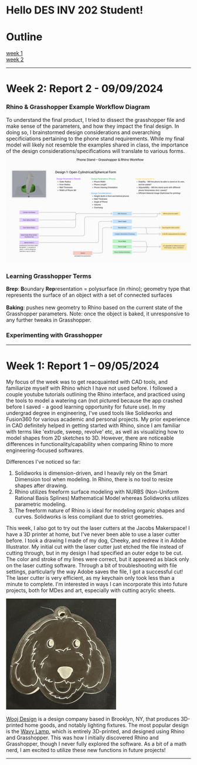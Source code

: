 # Hello DES INV 202 Student!

# Outline
[week 1](README.md#week-1-report-1) <br>
[week 2](README.md#week-2-report-2)

---

# Week 2: Report 2 - 09/09/2024 #
<h3> Rhino & Grasshopper Example Workflow Diagram</h3>
To understand the final product, I tried to dissect the grasshopper file and make sense of the parameters, and how they impact the final design. In doing so, I brainstormed design considerations and overarching specificiations pertaining to the phone stand requirements. While my final model will likely not resemble the examples shared in class, the importance of the design considerations/specifications will translate to various forms. 
<img width ="width" alt="Rhino & Grasshopper Example Workflow Diagram" src="assets/rhinograsshopper_exampleworkflow.png"> <br>  

<h3>Learning Grasshopper Terms</h3>
<strong>Brep</strong>: <strong>B</strong>oundary <strong>Rep</strong>resentation = polysurface (in rhino); geometry type that represents the surface of an object with a set of connected surfaces <br>
<br>
<strong>Baking</strong>: pushes new geometry to Rhino based on the current state of the Grasshopper parameters. Note: once the object is baked, it unresponsive to any further tweaks in Grasshopper.

<h3>Experimenting with Grasshopper</h3>

---

# Week 1: Report 1 – 09/05/2024 #


My focus of the week was to get reacquainted with CAD tools, and familiarize myself with Rhino which I have not used before. I followed a couple youtube tutorials outlining the Rhino interface, and practiced using the tools to model a watering can (not pictured because the app crashed before I saved - a good learning opportunity for future use). In my undergrad degree in engineering, I've used tools like Solidworks and Fusion360 for various academic and personal projects. My prior experience in CAD definitely helped in getting started with Rhino, since I am familiar with terms like 'extrude, sweep, revolve' etc, as well as visualizing how to model shapes from 2D sketches to 3D. However, there are noticeable differences in functionality/capability when comparing Rhino to more engineering-focused softwares. 

Differences I've noticed so far:
1. Solidworks is dimension-driven, and I heavily rely on the Smart Dimension tool when modeling. In Rhino, there is no tool to resize shapes after drawing. 
2. Rhino utilizes freeform surface modeling with NURBS (Non-Uniform Rational Basis Splines) Mathematical Model whereas Solidworks utilizes parametric modeling.
3. The freeform nature of Rhino is ideal for modeling organic shapes and curves. Solidworks is less compliant due to strict geometries. 

This week, I also got to try out the laser cutters at the Jacobs Makerspace! I have a 3D printer at home, but I've never been able to use a laser cutter before. I took a drawing I made of my dog, Cheeky, and redrew it in Adobe Illustrator. My initial cut with the laser cutter just etched the file instead of cutting through, but in my design I had specified an outer edge to be cut. The color and stroke of my lines were correct, but it appeared as black only on the laser cutting software. Through a bit of troubleshooting with file settings, particularly the way Adobe saves the file, I got a successful cut! The laser cutter is very efficient, as my keychain only took less than a minute to complete. I'm interested in ways I can incorporate this into future projects, both for MDes and art, especially with cutting acrylic sheets. 

<img width ="300" alt="Lasercut keychain of my dog Cheeky" src="assets/lasercut.png"> <br>  

[Wooj Design](https://wooj.design/?srsltid=AfmBOorDeVysMCg3r3KpSV4qGdLmuIJUsZzFeqlC6aK6UUAvHGMSMRW9) is a design company based in Brooklyn, NY, that produces 3D-printed home goods, and notably lighting fixtures. The most popular design is the [Wavy Lamp](https://wooj.design/collections/shop/products/lamp), which is entirely 3D-printed, and designed using Rhino and Grasshopper. This was how I initially discovered Rhino and Grasshopper, though I never fully explored the software. As a bit of a math nerd, I am excited to utilize these new functions in future projects!




---
